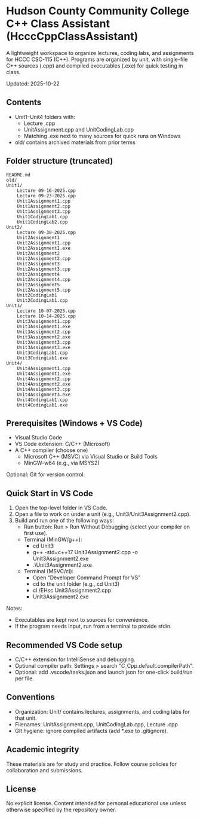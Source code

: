 # Hudson County Community College C++ Class Assistant (HcccCppClassAssistant)

A lightweight workspace to organize lectures, coding labs, and assignments for HCCC CSC-115 (C++). Programs are organized by unit, with single-file C++ sources (.cpp) and compiled executables (.exe) for quick testing in class.

Updated: 2025-10-22

## Contents
- Unit1–Unit4 folders with:
  - Lecture <MM-DD-YYYY>.cpp
  - Unit<N>Assignment<M>.cpp and Unit<N>CodingLab<M>.cpp
  - Matching .exe next to many sources for quick runs on Windows
- old/ contains archived materials from prior terms

## Folder structure (truncated)
```
README.md
old/
Unit1/
	Lecture 09-16-2025.cpp
	Lecture 09-23-2025.cpp
	Unit1Assignment1.cpp
	Unit1Assignment2.cpp
	Unit1Assignment3.cpp
	Unit1CodingLab1.cpp
	Unit1CodingLab2.cpp
Unit2/
	Lecture 09-30-2025.cpp
	Unit2Assignment1
	Unit2Assignment1.cpp
	Unit2Assignment1.exe
	Unit2Assignment2
	Unit2Assignment2.cpp
	Unit2Assignment3
	Unit2Assignment3.cpp
	Unit2Assignment4
	Unit2Assignment4.cpp
	Unit2Assignment5
	Unit2Assignment5.cpp
	Unit2CodingLab1
	Unit2CodingLab1.cpp
Unit3/
	Lecture 10-07-2025.cpp
	Lecture 10-14-2025.cpp
	Unit3Assignment1.cpp
	Unit3Assignment1.exe
	Unit3Assignment2.cpp
	Unit3Assignment2.exe
	Unit3Assignment3.cpp
	Unit3Assignment3.exe
	Unit3CodingLab1.cpp
	Unit3CodingLab1.exe
Unit4/
	Unit4Assignment1.cpp
	Unit4Assignment1.exe
	Unit4Assignment2.cpp
	Unit4Assignment2.exe
	Unit4Assignment3.cpp
	Unit4Assignment3.exe
	Unit4CodingLab1.cpp
	Unit4CodingLab1.exe
```

## Prerequisites (Windows + VS Code)
- Visual Studio Code
- VS Code extension: C/C++ (Microsoft)
- A C++ compiler (choose one)
  - Microsoft C++ (MSVC) via Visual Studio or Build Tools
  - MinGW-w64 (e.g., via MSYS2)

Optional: Git for version control.

## Quick Start in VS Code
1. Open the top-level folder in VS Code.
2. Open a file to work on under a unit (e.g., Unit3/Unit3Assignment2.cpp).
3. Build and run one of the following ways:
   - Run button: Run > Run Without Debugging (select your compiler on first use).
   - Terminal (MinGW/g++):
     - cd Unit3
     - g++ -std=c++17 Unit3Assignment2.cpp -o Unit3Assignment2.exe
     - .\Unit3Assignment2.exe
   - Terminal (MSVC/cl):
     - Open “Developer Command Prompt for VS”
     - cd to the unit folder (e.g., cd Unit3)
     - cl /EHsc Unit3Assignment2.cpp
     - Unit3Assignment2.exe

Notes:
- Executables are kept next to sources for convenience.
- If the program needs input, run from a terminal to provide stdin.

## Recommended VS Code setup
- C/C++ extension for IntelliSense and debugging.
- Optional compiler path: Settings > search "C_Cpp.default.compilerPath".
- Optional: add .vscode/tasks.json and launch.json for one-click build/run per file.

## Conventions
- Organization: Unit<N>/ contains lectures, assignments, and coding labs for that unit.
- Filenames: Unit<N>Assignment<M>.cpp, Unit<N>CodingLab<M>.cpp, Lecture <MM-DD-YYYY>.cpp
- Git hygiene: ignore compiled artifacts (add *.exe to .gitignore).

## Academic integrity
These materials are for study and practice. Follow course policies for collaboration and submissions.

## License
No explicit license. Content intended for personal educational use unless otherwise specified by the repository owner.